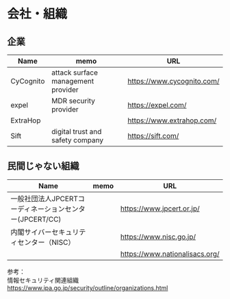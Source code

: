 # 会社・組織

## 企業

|Name|memo|URL|
----|----|----
|CyCognito|attack surface management provider|https://www.cycognito.com/|
|expel|MDR security provider|https://expel.com/|
|ExtraHop||https://www.extrahop.com/|
|Sift|digital trust and safety company|https://sift.com/|

## 民間じゃない組織

|Name|memo|URL|
----|----|----
|一般社団法人JPCERTコーディネーションセンター(JPCERT/CC)||https://www.jpcert.or.jp/|
|内閣サイバーセキュリティセンター（NISC）||https://www.nisc.go.jp/|
|||https://www.nationalisacs.org/|


参考：  
情報セキュリティ関連組織  
https://www.ipa.go.jp/security/outline/organizations.html

